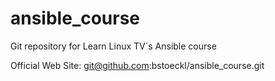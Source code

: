 # ansible_course
Git repository for Learn Linux TV´s Ansible course

Official Web Site: git@github.com:bstoeckl/ansible_course.git

